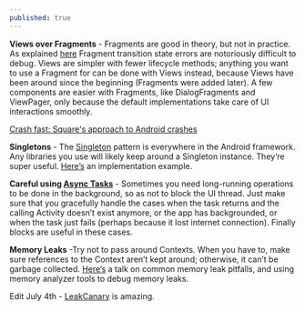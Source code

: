 ```yaml
---
published: true
---
```

**Views over Fragments** - Fragments are good in theory, but not in practice. As explained [here](https://corner.squareup.com/2014/10/advocating-against-android-fragments.html) Fragment transition state errors are notoriously difficult to debug. Views are simpler with fewer lifecycle methods; anything you want to use a Fragment for can be done with Views instead, because Views have been around since the beginning (Fragments were added later). A few components are easier with Fragments, like DialogFragments and ViewPager, only because the default implementations take care of UI interactions smoothly.

[Crash fast: Square's approach to Android crashes](https://www.youtube.com/watch?v=57P86oZXjXs)

**Singletons** - The [Singleton](http://en.wikipedia.org/wiki/Singleton_pattern) pattern is everywhere in the Android framework. Any libraries you use will likely keep around a Singleton instance. They’re super useful. [Here’s](https://developer.android.com/training/volley/requestqueue.html#singleton) an implementation example.

**Careful using [Async Tasks](http://developer.android.com/reference/android/os/AsyncTask.html)** - Sometimes you need long-running operations to be done in the background, so as not to block the UI thread. Just make sure that you gracefully handle the cases when the task returns and the calling Activity doesn’t exist anymore, or the app has backgrounded, or when the task just fails (perhaps because it lost internet connection). Finally blocks are useful in these cases.

**Memory Leaks** -Try not to pass around Contexts. When you have to, make sure references to the Context aren’t kept around; otherwise, it can’t be garbage collected. [Here’s](https://www.youtube.com/watch?v=_CruQY55HOk) a talk on common memory leak pitfalls, and using memory analyzer tools to debug memory leaks.

Edit July 4th - [LeakCanary](https://github.com/square/leakcanary) is amazing.
